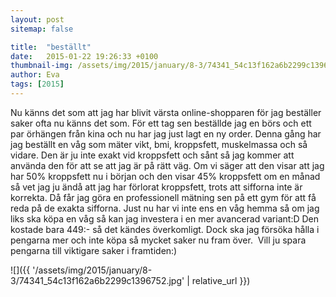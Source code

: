 ```yaml
---
layout: post
sitemap: false

title:  "beställt"
date:   2015-01-22 19:26:33 +0100
thumbnail-img: /assets/img/2015/january/8-3/74341_54c13f162a6b2299c1396752.jpg
author: Eva
tags: [2015]
---
```


Nu känns det som att jag har blivit värsta online-shopparen för jag beställer saker ofta nu känns det som. För ett tag sen beställde jag en börs och ett par örhängen från kina och nu har jag just lagt en ny order. Denna gång har jag beställt en våg som mäter vikt, bmi, kroppsfett, muskelmassa och så vidare. Den är ju inte exakt vid kroppsfett och sånt så jag kommer att använda den för att se att jag är på rätt väg. Om vi säger att den visar att jag har 50% kroppsfett nu i början och den visar 45% kroppsfett om en månad så vet jag ju ändå att jag har förlorat kroppsfett, trots att sifforna inte är korrekta. Då får jag göra en professionell mätning sen på ett gym för att få reda på de exakta sifforna. Just nu har vi inte ens en våg hemma så om jag liks ska köpa en våg så kan jag investera i en mer avancerad variant:D Den kostade bara 449:- så det kändes överkomligt. Dock ska jag försöka hålla i pengarna mer och inte köpa så mycket saker nu fram över.  Vill ju spara pengarna till viktigare saker i framtiden:)

![]({{ '/assets/img/2015/january/8-3/74341_54c13f162a6b2299c1396752.jpg'  | relative_url }})

